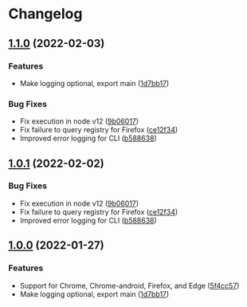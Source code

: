 # Changelog

## [1.1.0](https://github.com/joeyparrish/webdriver-installer/compare/v1.0.1...v1.1.0) (2022-02-03)


### Features

* Make logging optional, export main ([1d7bb17](https://github.com/joeyparrish/webdriver-installer/commit/1d7bb1755725a50b9c5a423c55402f6a84503919))


### Bug Fixes

* Fix execution in node v12 ([9b06017](https://github.com/joeyparrish/webdriver-installer/commit/9b06017b7c83ebfea1e600d7f667b2810ab05b5f))
* Fix failure to query registry for Firefox ([ce12f34](https://github.com/joeyparrish/webdriver-installer/commit/ce12f347f96406cc1f0a219c4c44cd2a9b827254))
* Improved error logging for CLI ([b588638](https://github.com/joeyparrish/webdriver-installer/commit/b588638774526d621983e0b497aa85ab217fcc46))

## [1.0.1](https://github.com/joeyparrish/webdriver-installer/compare/v1.0.0...v1.0.1) (2022-02-02)


### Bug Fixes

* Fix execution in node v12 ([9b06017](https://github.com/joeyparrish/webdriver-installer/commit/9b06017b7c83ebfea1e600d7f667b2810ab05b5f))
* Fix failure to query registry for Firefox ([ce12f34](https://github.com/joeyparrish/webdriver-installer/commit/ce12f347f96406cc1f0a219c4c44cd2a9b827254))
* Improved error logging for CLI ([b588638](https://github.com/joeyparrish/webdriver-installer/commit/b588638774526d621983e0b497aa85ab217fcc46))


## [1.0.0](https://github.com/joeyparrish/webdriver-installer/commits/v1.0.0) (2022-01-27)


### Features

* Support for Chrome, Chrome-android, Firefox, and Edge ([5f4cc57](https://github.com/joeyparrish/webdriver-installer/commit/5f4cc578a8b911d5a6da26e46e9bf0fb95580606))
* Make logging optional, export main ([1d7bb17](https://github.com/joeyparrish/webdriver-installer/commit/1d7bb1755725a50b9c5a423c55402f6a84503919))
